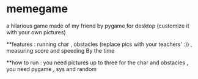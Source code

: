 # memegame
a hilarious game made of my friend by pygame for desktop (customize it with your own pictures)

**features : running char , obstacles (replace pics with your teachers' :)) , measuring score and speeding By the time

**how to run : you need pictures up to three for the char and obstacles , you need pygame , sys and random
